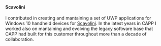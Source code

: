 #### Scavolini

I contributed in creating and mantaining a set of UWP applications for Windows 10 handheld devices for [Scavolini](https://www.scavolini.com/). In the latest years in CAPP I worked also on mantaining and evolving the legacy software base that CAPP had built for this customer throughout more than a decade of collaboration.
